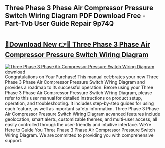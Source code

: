 ## Three Phase 3 Phase Air Compressor Pressure Switch Wiring Diagram PDF Download Free - Part-Tvb User Guide Repair 9p74Q

# <h2><a href="http://dfkyop0.blite.top/?on=Three+Phase+3+Phase+Air+Compressor+Pressure+Switch+Wiring+Diagram">🔗Download New 👉🔴 Three Phase 3 Phase Air Compressor Pressure Switch Wiring Diagram</a></h2>

[![Three Phase 3 Phase Air Compressor Pressure Switch Wiring Diagram download](https://i.imgur.com/lujVjoI.png)](http://dfkyop0.blite.top/?on=Three+Phase+3+Phase+Air+Compressor+Pressure+Switch+Wiring+Diagram)
Congratulations on Your Purchase! This manual celebrates your new Three Phase 3 Phase Air Compressor Pressure Switch Wiring Diagram and provides a roadmap to its successful operation. Before using your Three Phase 3 Phase Air Compressor Pressure Switch Wiring Diagram, please refer to this user manual for detailed instructions on product setup, operation, and troubleshooting. It includes step-by-step guides for using each feature, as well as important safety information. Three Phase 3 Phase Air Compressor Pressure Switch Wiring Diagram advanced features include geolocation, smart alerts, customizable themes, and multi-user access, all easily controlled through the user-friendly and intuitive interface. We're Here to Guide You Three Phase 3 Phase Air Compressor Pressure Switch Wiring Diagram. We are committed to providing you with comprehensive support.
